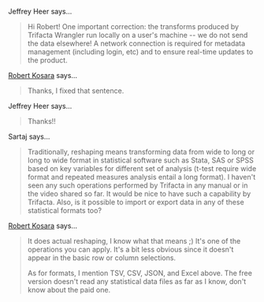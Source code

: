 Jeffrey Heer says…
>	Hi Robert! One important correction: the transforms produced by Trifacta Wrangler run locally on a user's machine -- we do not send the data elsewhere! A network connection is required for metadata management (including login, etc) and to ensure real-time updates to the product.

<a href="/about" rel="nofollow noopener" target="_blank">Robert Kosara</a> says…
>	Thanks, I fixed that sentence.

Jeffrey Heer says…
>	Thanks!!

Sartaj says…
>	Traditionally, reshaping means transforming data from wide to long or long to wide format in statistical software such as Stata, SAS or SPSS based on key variables for different set of analysis (t-test require wide format and repeated measures analysis entail a long format). I haven't seen any such operations performed by Trifacta in any manual or in the video shared so far.
>	 It would be nice to have such a capability by Trifacta. Also, is it possible to import or export data in any of these statistical formats too?

<a href="/about" rel="nofollow noopener" target="_blank">Robert Kosara</a> says…
>	It does actual reshaping, I know what that means ;) It's one of the operations you can apply. It's a bit less obvious since it doesn't appear in the basic row or column selections.
>	
>	As for formats, I mention TSV, CSV, JSON, and Excel above. The free version doesn't read any statistical data files as far as I know, don't know about the paid one.
